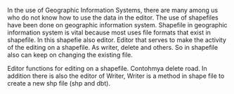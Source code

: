 In the use of Geographic Information Systems, there are many among us who do not know how to use the data in the editor.
The use of shapefiles have been done on geographic information system. Shapefile in geographic information system is vital because most uses file formats that exist in shapefile. In this shapefie also editor. Editor that serves to make the activity of the editing on a shapefile. As writer, delete and others. So in shapefile also can keep on changing the existing file.

Editor functions for editing on a shapefile. Contohmya delete road. In addition there is also the editor of Writer, Writer is a method in shape file to create a new shp file (shp and dbt).
